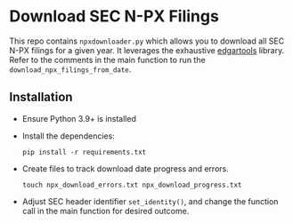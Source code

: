 # Download SEC N-PX Filings

This repo contains `npxdownloader.py` which allows you to download all SEC N-PX filings for a given year. It leverages the exhaustive [edgartools](https://github.com/dgunning/edgartools/) library. Refer to the comments in the main function to run the `download_npx_filings_from_date`.

## Installation

- Ensure Python 3.9+ is installed
- Install the dependencies:

  `pip install -r requirements.txt`

- Create files to track download date progress and errors.

  `touch npx_download_errors.txt npx_download_progress.txt`

- Adjust SEC header identifier `set_identity()`, and change the function call in the main function for desired outcome.
